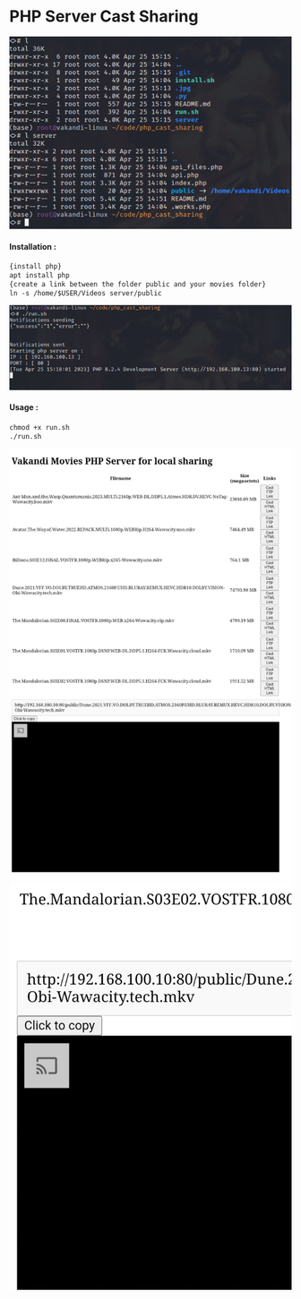 # PHP Server Cast Sharing


<img src="/.jpg/3.png" alt="Index Server" title="Index Server">
                                                             
                                                             
#### Installation : 
```
{install php}
apt install php
{create a link between the folder public and your movies folder}
ln -s /home/$USER/Videos server/public
```


<img src="/.jpg/4.png" alt="Index Server" title="Index Server">

#### Usage :


```
chmod +x run.sh
./run.sh
```


<img src="/.jpg/2.jpg" alt="Index Server" title="Index Server">
<img src="/.jpg/1.jpg" alt="Index Server" title="Index Server">
